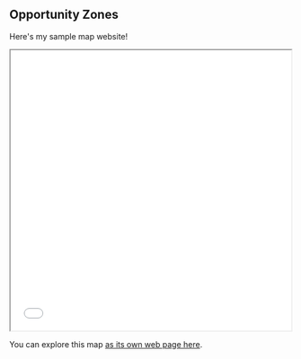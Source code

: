 ## Opportunity Zones

Here's my sample map website!

<div><iframe src="index.html" height="500" width="500"></iframe></div>

You can explore this map [as its own web page here](index.html).
